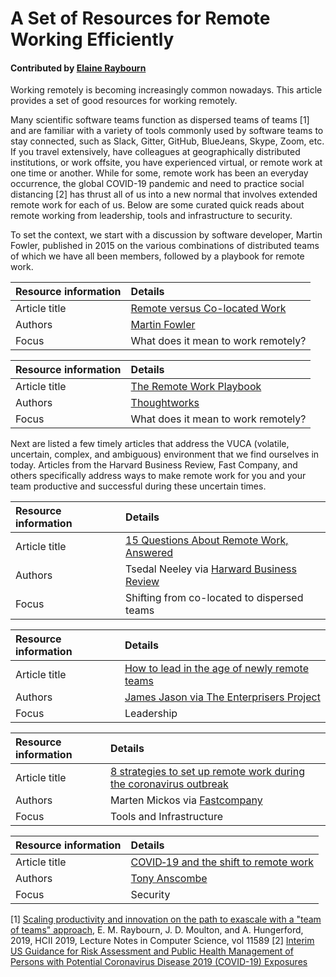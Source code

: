 # A Set of Resources for Remote Working Efficiently

#### Contributed by [Elaine Raybourn](https://github.com/elaineraybourn "Elaine Raybourn Profile")

Working remotely is becoming increasingly common nowadays. This article provides a set of good resources for working remotely.

Many scientific software teams function as dispersed teams of teams [1] and are familiar with a variety of tools commonly used by software teams to stay connected, such as Slack, Gitter, GitHub, BlueJeans, Skype, Zoom, etc. If you travel extensively, have colleagues at geographically distributed institutions, or work offsite, you have experienced virtual, or remote work at one time or another. While for some, remote work has been an everyday occurrence, the global COVID-19 pandemic and need to practice social distancing [2] has thrust all of us into a new normal that involves extended remote work for each of us. Below are some curated quick reads about remote working from leadership, tools and infrastructure to security. 

To set the context, we start with a discussion by software developer, Martin Fowler, published in 2015 on the various combinations of distributed teams of which we have all been members, followed by a playbook for remote work. 

Resource information | Details
:--- | :--- 
Article title  | [Remote versus Co-located Work](https://www.martinfowler.com/articles/remote-or-co-located.html)
Authors | [Martin Fowler](https://www.martinfowler.com/aboutMe.html)
Focus | What does it mean to work remotely?

Resource information | Details
:--- | :--- 
Article title  | [The Remote Work Playbook](https://www.thoughtworks.com/remote-work-playbook)
Authors | [Thoughtworks](https://www.thoughtworks.com/)
Focus | What does it mean to work remotely?

Next are listed a few timely articles that address the VUCA (volatile, uncertain, complex, and ambiguous) environment that we find ourselves in today. Articles from the Harvard Business Review, Fast Company, and others specifically address ways to make remote work for you and your team productive and successful during these uncertain times.

Resource information | Details
:--- | :--- 
Article title  | [15 Questions About Remote Work, Answered](https://hbr.org/2020/03/15-questions-about-remote-work-answered)
Authors | Tsedal Neeley via [Harward Business Review](https://hbr.org/)
Focus | Shifting from co-located to dispersed teams


Resource information | Details
:--- | :--- 
Article title  | [How to lead in the age of newly remote teams](https://enterprisersproject.com/article/2020/3/how-lead-newly-remote-teams)
Authors | [James Jason via The Enterprisers Project](https://enterprisersproject.com/user/jason-james)
Focus | Leadership


Resource information | Details
:--- | :--- 
Article title  | [8 strategies to set up remote work during the coronavirus outbreak](https://www.fastcompany.com/90475330/8-strategies-to-set-up-remote-work-during-the-coronavirus-outbreak)
Authors |Marten Mickos via [Fastcompany](https://www.fastcompany.com)
Focus | Tools and Infrastructure
 
Resource information | Details
:--- | :--- 
Article title  | [COVID‑19 and the shift to remote work](https://www.welivesecurity.com/2020/03/16/covid19-forced-workplace-exodus/)
Authors | [Tony Anscombe](https://www.welivesecurity.com/author/tanscombe/)
Focus | Security



[1] [Scaling productivity and innovation on the path to exascale with a "team of teams" approach](https://doi.org/10.1007/978-3-030-22338-0_33), E. M. Raybourn, J. D. Moulton, and A. Hungerford, 2019, HCII 2019, Lecture Notes in Computer Science, vol 11589
[2] [Interim US Guidance for Risk Assessment and Public Health Management of Persons with Potential Coronavirus Disease 2019 (COVID-19) Exposures](https://www.cdc.gov/coronavirus/2019-ncov/php/risk-assessment.html)




